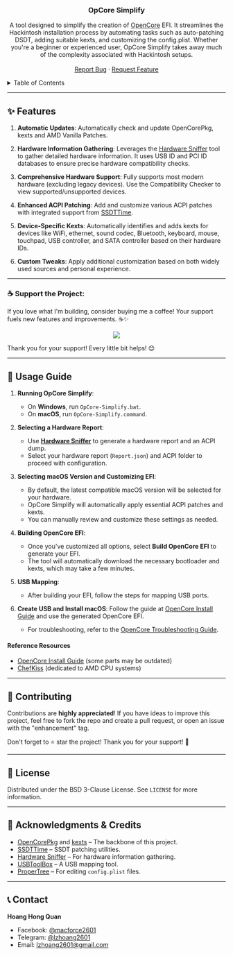 <br/>
<div align="center">
  <h3 align="center">OpCore Simplify</h3>

  <p align="center">
    A tool designed to simplify the creation of <a href="https://github.com/acidanthera/OpenCorePkg">OpenCore</a> EFI. It streamlines the Hackintosh installation process by automating tasks such as auto-patching DSDT, adding suitable kexts, and customizing the config.plist. Whether you're a beginner or experienced user, OpCore Simplify takes away much of the complexity associated with Hackintosh setups.
    <br />
    <br />
    <a href="https://github.com/lzhoang2601/OpCore-Simplify/issues">Report Bug</a>
    ·
    <a href="https://github.com/lzhoang2601/OpCore-Simplify/issues">Request Feature</a>
  </p>
</div>

<details>
  <summary>Table of Contents</summary>
  <ol>
    <li><a href="#-features">Features</a></li>
    <li><a href="#-support-the-project">Support the Project</a></li>
    <li><a href="#-usage-guide">Usage Guide</a></li>
    <li><a href="#-contributing">Contributing</a></li>
    <li><a href="#-license">License</a></li>
    <li><a href="#-acknowledgments--credits">Acknowledgments & Credits</a></li>
    <li><a href="#-contact">Contact</a></li>
  </ol>
</details>

---

## ✨ **Features**

1. **Automatic Updates**: Automatically check and update OpenCorePkg, kexts and AMD Vanilla Patches.
   
2. **Hardware Information Gathering**: Leverages the [Hardware Sniffer](https://github.com/lzhoang2801/Hardware-Sniffer) tool to gather detailed hardware information. It uses USB ID and PCI ID databases to ensure precise hardware compatibility checks.
   
3. **Comprehensive Hardware Support**: Fully supports most modern hardware (excluding legacy devices). Use the Compatibility Checker to view supported/unsupported devices.

4. **Enhanced ACPI Patching**: Add and customize various ACPI patches with integrated support from [SSDTTime](https://github.com/corpnewt/SSDTTime).
   
5. **Device-Specific Kexts**: Automatically identifies and adds kexts for devices like WiFi, ethernet, sound codec, Bluetooth, keyboard, mouse, touchpad, USB controller, and SATA controller based on their hardware IDs.
   
6. **Custom Tweaks**: Apply additional customization based on both widely used sources and personal experience.

---

### ☕ **Support the Project**:

If you love what I'm building, consider buying me a coffee! Your support fuels new features and improvements. ☕✨

<p align="center">
  <a href="https://www.buymeacoffee.com/lzhoang2801">
    <img src="https://img.buymeacoffee.com/button-api/?text=Donate with Buy Me a Coffee&emoji=☕&slug=lzhoang2801&button_colour=FFDD00&font_colour=000000&font_family=Bree&outline_colour=000000&coffee_colour=ffffff" />
  </a>
<p>

Thank you for your support! Every little bit helps! 😊

---

## 🚀 **Usage Guide**

1. **Running OpCore Simplify**:
   - On **Windows**, run `OpCore-Simplify.bat`.
   - On **macOS**, run `OpCore-Simplify.command`.

2. **Selecting a Hardware Report**:
   - Use [**Hardware Sniffer**](https://github.com/lzhoang2801/Hardware-Sniffer) to generate a hardware report and an ACPI dump.
   - Select your hardware report (`Report.json`) and ACPI folder to proceed with configuration.

3. **Selecting macOS Version and Customizing EFI**:
   - By default, the latest compatible macOS version will be selected for your hardware.
   - OpCore Simplify will automatically apply essential ACPI patches and kexts. 
   - You can manually review and customize these settings as needed.

4. **Building OpenCore EFI**:
   - Once you've customized all options, select **Build OpenCore EFI** to generate your EFI.
   - The tool will automatically download the necessary bootloader and kexts, which may take a few minutes.

5. **USB Mapping**:
   - After building your EFI, follow the steps for mapping USB ports.

6. **Create USB and Install macOS**: Follow the guide at [OpenCore Install Guide](https://dortania.github.io/OpenCore-Install-Guide/installer-guide/) and use the generated OpenCore EFI.
   - For troubleshooting, refer to the [OpenCore Troubleshooting Guide](https://dortania.github.io/OpenCore-Install-Guide/troubleshooting/troubleshooting.html).

#### Reference Resources

- [OpenCore Install Guide](https://dortania.github.io/OpenCore-Install-Guide) (some parts may be outdated)
- [ChefKiss](https://chefkissinc.github.io/guides/hackintosh/) (dedicated to AMD CPU systems)

---

## 🤝 **Contributing**

Contributions are **highly appreciated**! If you have ideas to improve this project, feel free to fork the repo and create a pull request, or open an issue with the "enhancement" tag.

Don't forget to ⭐ star the project! Thank you for your support! 🌟

---

## 📜 **License**

Distributed under the BSD 3-Clause License. See `LICENSE` for more information.

---

## 🙌 **Acknowledgments & Credits**

- [OpenCorePkg](https://github.com/acidanthera/OpenCorePkg) and [kexts](https://github.com/lzhoang2801/OpCore-Simplify/blob/main/Scripts/datasets/kext_data.py) – The backbone of this project.
- [SSDTTime](https://github.com/corpnewt/SSDTTime) – SSDT patching utilities.
- [Hardware Sniffer](https://github.com/lzhoang2801/Hardware-Sniffer) – For hardware information gathering.
- [USBToolBox](https://github.com/USBToolBox/tool) – A USB mapping tool.
- [ProperTree](https://github.com/corpnewt/ProperTree) – For editing `config.plist` files.

---

## 📞 **Contact**

**Hoang Hong Quan**  
- Facebook: [@macforce2601](https://facebook.com/macforce2601)  
- Telegram: [@lzhoang2601](https://t.me/lzhoang2601)  
- Email: lzhoang2601@gmail.com
